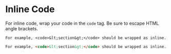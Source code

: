 # Inline Code

For inline code, wrap your code in the `code` tag. Be sure to escape HTML angle brackets.

<div class="panel flush-bottom">

  <div class="panel-cell">

    For example, <code>&lt;section&gt;</code> should be wrapped as inline.

  </div>

  <div class="panel-cell panel-cell-light panel-cell-code-block" markdown="1">

```html
For example, <code>&lt;section&gt;</code> should be wrapped as inline.
```

  </div>

</div>
